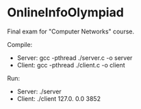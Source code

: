 # OnlineInfoOlympiad
Final exam for "Computer Networks" course.

Compile:
* Server: gcc -pthread ./server.c -o server
* Client: gcc -pthread ./client.c -o client

Run:
* Server: ./server
* Client: ./client 127.0. 0.0 3852

